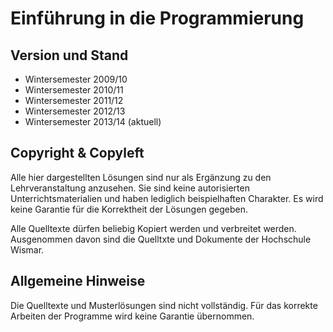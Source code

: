 # Einführung in die Programmierung

## Version und Stand
* Wintersemester 2009/10
* Wintersemester 2010/11
* Wintersemester 2011/12
* Wintersemester 2012/13
* Wintersemester 2013/14 (aktuell)

## Copyright & Copyleft
Alle hier dargestellten Lösungen sind nur als Ergänzung zu den Lehrveranstaltung anzusehen. Sie sind keine autorisierten Unterrichtsmaterialien und haben lediglich beispielhaften Charakter. Es wird keine Garantie für die Korrektheit der Lösungen gegeben.

Alle Quelltexte dürfen beliebig Kopiert werden und verbreitet werden. Ausgenommen davon sind die Quelltxte und Dokumente der Hochschule Wismar.

## Allgemeine Hinweise
Die Quelltexte und Musterlösungen sind nicht vollständig. Für das korrekte Arbeiten der Programme wird keine Garantie übernommen. 